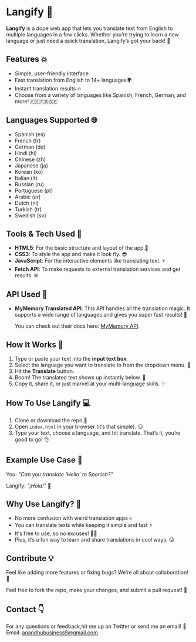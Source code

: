 

# Langify 🚀

**Langify** is a dope web app that lets you translate text from English to multiple languages in a few clicks. Whether you’re trying to learn a new language or just need a quick translation, Langify’s got your back! 🙌

## Features 💥
- Simple, user-friendly interface
- Fast translation from English to 14+ languages🌍
- Instant translation results 🔥
- Choose from a variety of languages like Spanish, French, German, and more! 🇪🇸🇫🇷🇩🇪

## Languages Supported 🌐
- Spanish (es)
- French (fr)
- German (de)
- Hindi (hi)
- Chinese (zh)
- Japanese (ja)
- Korean (ko)
- Italian (it)
- Russian (ru)
- Portuguese (pt)
- Arabic (ar)
- Dutch (nl)
- Turkish (tr)
- Swedish (sv)

## Tools & Tech Used 🔧

- **HTML5**: For the basic structure and layout of the app.📄
- **CSS3**: To style the app and make it look fly. 😎
- **JavaScript**: For the interactive elements like translating text. ⚡️
- **Fetch API**: To make requests to external translation services and get results. 🌐

## API Used 🌟

- **MyMemory Translated API**: This API handles all the translation magic. It supports a wide range of languages and gives you super fast results! 🌟

    You can check out their docs here: [MyMemory API](https://mymemory.translated.net/).

## How It Works 🧠

1. Type or paste your text into the **input text box**.
2. Select the language you want to translate to from the dropdown menu. 📜
3. Hit the **Translate** button.
4. Boom! The translated text shows up instantly below. 👏
5. Copy it, share it, or just marvel at your multi-language skills. ✨

## How To Use Langify 💻

1. Clone or download the repo.🔽
2. Open `index.html` in your browser (it’s that simple). 😏
3. Type your text, choose a language, and hit translate. That’s it, you’re good to go! 👌

## Example Use Case 🤩

You: *"Can you translate 'Hello' to Spanish?"*

Langify: *"¡Hola!"* 🫶

## Why Use Langify? 🤔

- No more confusion with weird translation apps 💀
- You can translate texts while keeping it simple and fast ⚡️
- It's free to use, so no excuses! 🙅‍♀️
- Plus, it’s a fun way to learn and share translations in cool ways. 😜

## Contribute 💡

Feel like adding more features or fixing bugs? We’re all about collaboration! 🤝 

Feel free to fork the repo, make your changes, and submit a pull request! 🚀

## Contact 👇

For any questions or feedback,hit me up on Twitter or send me an email! 📧
Email: anandhubusiness9@gmail.com
